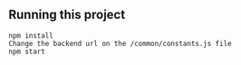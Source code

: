 ## Running this project
    npm install
    Change the backend url on the /common/constants.js file
    npm start
